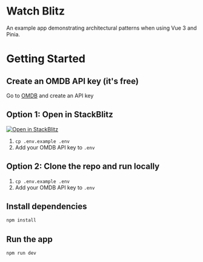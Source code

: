 # Watch Blitz

An example app demonstrating architectural patterns when using Vue 3 and Pinia.

# Getting Started

## Create an OMDB API key (it's free)

Go to [OMDB](http://www.omdbapi.com/apikey.aspx) and create an API key

## Option 1: Open in StackBlitz

[![Open in StackBlitz](https://developer.stackblitz.com/img/open_in_stackblitz.svg)](https://stackblitz.com/github/willmarple/vue3-pinia)
1. `cp .env.example .env`
2. Add your OMDB API key to `.env`


## Option 2: Clone the repo and run locally

1. `cp .env.example .env`
2. Add your OMDB API key to `.env`

## Install dependencies

```bash
npm install
```

## Run the app

```bash
npm run dev
```
